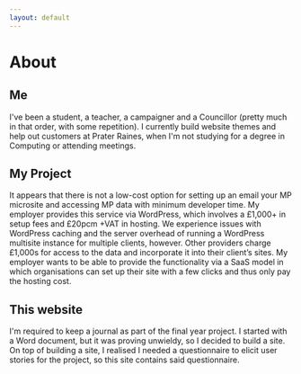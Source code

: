 ```yaml
---
layout: default
---
```

# About

## Me

I've been a student, a teacher, a campaigner and a Councillor (pretty much in that order, with some repetition). I currently build website themes and help out customers at Prater Raines, when I'm not studying for a degree in Computing or attending meetings.

## My Project

It appears that there is not a low-cost option for setting up an email your MP microsite and accessing MP data with minimum developer time. My employer provides this service via WordPress, which involves a £1,000+ in setup fees and £20pcm +VAT in hosting. We experience issues with WordPress caching and the server overhead of running a WordPress multisite instance for multiple clients, however. Other providers charge £1,000s for access to the data and incorporate it into their client’s sites. My employer wants to be able to provide the functionality via a SaaS model in which organisations can set up their site with a few clicks and thus only pay the hosting cost.

## This website

I'm required to keep a journal as part of the final year project. I started with a Word document, but it was proving unwieldy, so I decided to build a site. On top of building a site, I realised I needed a questionnaire to elicit user stories for the project, so this site contains said questionnaire. 
